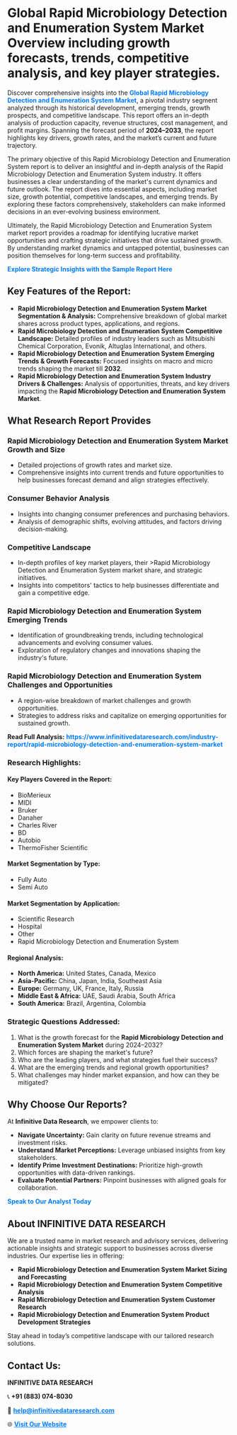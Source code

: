 <h1>Global Rapid Microbiology Detection and Enumeration System Market Overview including growth forecasts, trends, competitive analysis, and key player strategies.</h1>
<p>
Discover comprehensive insights into the 
<a href="https://www.infinitivedataresearch.com/industry-report/rapid-microbiology-detection-and-enumeration-system-market" rel="dofollow" style="color: #007BFF; text-decoration: none;"><strong>Global Rapid Microbiology Detection and Enumeration System Market</strong></a>, a pivotal industry segment analyzed through its historical development, emerging trends, growth prospects, and competitive landscape. This report offers an in-depth analysis of production capacity, revenue structures, cost management, and profit margins. Spanning the forecast period of <strong>2024–2033</strong>, the report highlights key drivers, growth rates, and the market’s current and future trajectory.
</p>
<p>
The primary objective of this Rapid Microbiology Detection and Enumeration System report is to deliver an insightful and in-depth analysis of the Rapid Microbiology Detection and Enumeration System industry. It offers businesses a clear understanding of the market's current dynamics and future outlook. The report dives into essential aspects, including market size, growth potential, competitive landscapes, and emerging trends. By exploring these factors comprehensively, stakeholders can make informed decisions in an ever-evolving business environment.
</p>
<p>
Ultimately, the Rapid Microbiology Detection and Enumeration System market report provides a roadmap for identifying lucrative market opportunities and crafting strategic initiatives that drive sustained growth. By understanding market dynamics and untapped potential, businesses can position themselves for long-term success and profitability.
</p>
<p>
<a href="https://www.infinitivedataresearch.com/request-sample/reportId=103142" style="color: #007BFF; text-decoration: none;"><strong>Explore Strategic Insights with the Sample Report Here</strong></a>
</p>

<h2>Key Features of the Report:</h2>
<ul>
<li><strong>Rapid Microbiology Detection and Enumeration System Market Segmentation & Analysis:</strong> Comprehensive breakdown of global market shares across product types, applications, and regions.</li>
<li><strong>Rapid Microbiology Detection and Enumeration System Competitive Landscape:</strong> Detailed profiles of industry leaders such as Mitsubishi Chemical Corporation, Evonik, Altuglas International, and others.</li>
<li><strong>Rapid Microbiology Detection and Enumeration System Emerging Trends & Growth Forecasts:</strong> Focused insights on macro and micro trends shaping the market till <strong>2032</strong>.</li>
<li><strong>Rapid Microbiology Detection and Enumeration System Industry Drivers & Challenges:</strong> Analysis of opportunities, threats, and key drivers impacting the <strong>Rapid Microbiology Detection and Enumeration System Market</strong>.</li>
</ul>

<h2>What Research Report Provides</h2>
<h3>Rapid Microbiology Detection and Enumeration System Market Growth and Size</h3>
<ul>
<li>Detailed projections of growth rates and market size.</li>
<li>Comprehensive insights into current trends and future opportunities to help businesses forecast demand and align strategies effectively.</li>
</ul>

<h3>Consumer Behavior Analysis</h3>
<ul>
<li>Insights into changing consumer preferences and purchasing behaviors.</li>
<li>Analysis of demographic shifts, evolving attitudes, and factors driving decision-making.</li>
</ul>

<h3>Competitive Landscape</h3>
<ul>
<li>In-depth profiles of key market players, their >Rapid Microbiology Detection and Enumeration System market share, and strategic initiatives.</li>
<li>Insights into competitors' tactics to help businesses differentiate and gain a competitive edge.</li>
</ul>

<h3>Rapid Microbiology Detection and Enumeration System Emerging Trends</h3>
<ul>
<li>Identification of groundbreaking trends, including technological advancements and evolving consumer values.</li>
<li>Exploration of regulatory changes and innovations shaping the industry's future.</li>
</ul>

<h3>Rapid Microbiology Detection and Enumeration System Challenges and Opportunities</h3>
<ul>
<li>A region-wise breakdown of market challenges and growth opportunities.</li>
<li>Strategies to address risks and capitalize on emerging opportunities for sustained growth.</li>
</ul>
<p><strong>Read Full Analysis:</strong> <a href="https://www.infinitivedataresearch.com/industry-report/rapid-microbiology-detection-and-enumeration-system-market" rel="dofollow" style="color: #007BFF; text-decoration: none;"><strong>https://www.infinitivedataresearch.com/industry-report/rapid-microbiology-detection-and-enumeration-system-market</strong></a></p>
<h3>Research Highlights:</h3>
<h4>Key Players Covered in the Report:</h4>
<ul><li>BioMerieux</li><li>MIDI</li><li>Bruker</li><li>Danaher</li><li>Charles River</li><li>BD</li><li>Autobio</li><li>ThermoFisher Scientific</li></ul>
<h4>Market Segmentation by Type:</h4>
<ul><li>Fully Auto</li><li>Semi Auto</li></ul>
<h4>Market Segmentation by Application:</h4>
<ul><li>Scientific Research</li><li>Hospital</li><li>Other</li><li>Rapid Microbiology Detection and Enumeration System</li></ul>

<h4>Regional Analysis:</h4>
<ul>
<li><strong>North America:</strong> United States, Canada, Mexico</li>
<li><strong>Asia-Pacific:</strong> China, Japan, India, Southeast Asia</li>
<li><strong>Europe:</strong> Germany, UK, France, Italy, Russia</li>
<li><strong>Middle East & Africa:</strong> UAE, Saudi Arabia, South Africa</li>
<li><strong>South America:</strong> Brazil, Argentina, Colombia</li>
</ul>

<h3>Strategic Questions Addressed:</h3>
<ol>
<li>What is the growth forecast for the <strong>Rapid Microbiology Detection and Enumeration System Market</strong> during 2024–2032?</li>
<li>Which forces are shaping the market's future?</li>
<li>Who are the leading players, and what strategies fuel their success?</li>
<li>What are the emerging trends and regional growth opportunities?</li>
<li>What challenges may hinder market expansion, and how can they be mitigated?</li>
</ol>

<h2>Why Choose Our Reports?</h2>
<p>At <strong>Infinitive Data Research</strong>, we empower clients to:</p>
<ul>
<li><strong>Navigate Uncertainty:</strong> Gain clarity on future revenue streams and investment risks.</li>
<li><strong>Understand Market Perceptions:</strong> Leverage unbiased insights from key stakeholders.</li>
<li><strong>Identify Prime Investment Destinations:</strong> Prioritize high-growth opportunities with data-driven rankings.</li>
<li><strong>Evaluate Potential Partners:</strong> Pinpoint businesses with aligned goals for collaboration.</li>
</ul>
<p><a href="https://www.infinitivedataresearch.com/industry-report/rapid-microbiology-detection-and-enumeration-system-market" rel="dofollow" style="color: #007BFF; text-decoration: none;"><strong>Speak to Our Analyst Today</strong></a></p>

<h2>About INFINITIVE DATA RESEARCH</h2>
<p>We are a trusted name in market research and advisory services, delivering actionable insights and strategic support to businesses across diverse industries. Our expertise lies in offering:</p>
<ul>
<li><strong>Rapid Microbiology Detection and Enumeration System Market Sizing and Forecasting</strong></li>
<li><strong>Rapid Microbiology Detection and Enumeration System Competitive Analysis</strong></li>
<li><strong>Rapid Microbiology Detection and Enumeration System Customer Research</strong></li>
<li><strong>Rapid Microbiology Detection and Enumeration System Product Development Strategies</strong></li>
</ul>
<p>Stay ahead in today’s competitive landscape with our tailored research solutions.</p>

<h2>Contact Us:</h2>
<p><strong>INFINITIVE DATA RESEARCH</strong></p>
<p>📞 <strong>+91 (883) 074-8030</strong></p>
<p>📧 <strong><a href="mailto:help@infinitivedataresearch.com" style="color: #007BFF;">help@infinitivedataresearch.com</a></strong></p>
<p>🌐 <strong><a href="https://www.infinitivedataresearch.com" rel="dofollow" style="color: #007BFF;">Visit Our Website</a></strong></p>